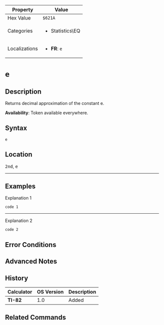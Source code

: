 | Property      | Value |
|---------------|-------|
| Hex Value     | `$621A`|
| Categories    | <ul><li>Statistics\EQ</li></ul> |
| Localizations | <ul><li><b>FR</b>: `e`</li></ul> |

# `e`

## Description
Returns decimal approximation of the constant e.


<b>Availability</b>: Token available everywhere.

## Syntax
`e`

## Location
<kbd>2nd</kbd>, <kbd>e</kbd>
<hr>

## Examples

Explanation 1
```ti-basic
code 1
```
---
Explanation 2
```ti-basic
code 2
```

## Error Conditions


## Advanced Notes


## History
| Calculator | OS Version | Description |
|------------|------------|-------------|
| <b>TI-82</b> | 1.0 | Added

## Related Commands

    